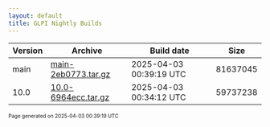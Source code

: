 ```yaml
---
layout: default
title: GLPI Nightly Builds
---
```


Version|Archive|Build date|Size
---|---|---|---
main|[main-2eb0773.tar.gz](main-2eb0773.tar.gz)|2025-04-03 00:39:19 UTC|81637045
10.0|[10.0-6964ecc.tar.gz](10.0-6964ecc.tar.gz)|2025-04-03 00:34:12 UTC|59737238

<font size="1">Page generated on 2025-04-03 00:39:19 UTC</font>
